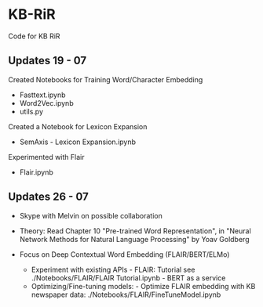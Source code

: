 # KB-RiR
Code for KB RiR

## Updates 19 - 07

Created Notebooks for Training Word/Character Embedding

- Fasttext.ipynb
- Word2Vec.ipynb
- utils.py

Created a Notebook for Lexicon Expansion

- SemAxis - Lexicon Expansion.ipynb

Experimented with Flair

- Flair.ipynb

## Updates 26 - 07

- Skype with Melvin on possible collaboration

- Theory: Read Chapter 10 "Pre-trained Word Representation", in "Neural Network Methods for Natural Language Processing" by Yoav Goldberg

- Focus on Deep Contextual Word Embedding (FLAIR/BERT/ELMo)
	- Experiment with existing APIs
			- FLAIR: Tutorial see ./Notebooks/FLAIR/FLAIR Tutorial.ipynb
			- BERT as a service 
	- Optimizing/Fine-tuning models:
			- Optimize FLAIR embedding with KB newspaper data: ./Notebooks/FLAIR/FineTuneModel.ipynb

